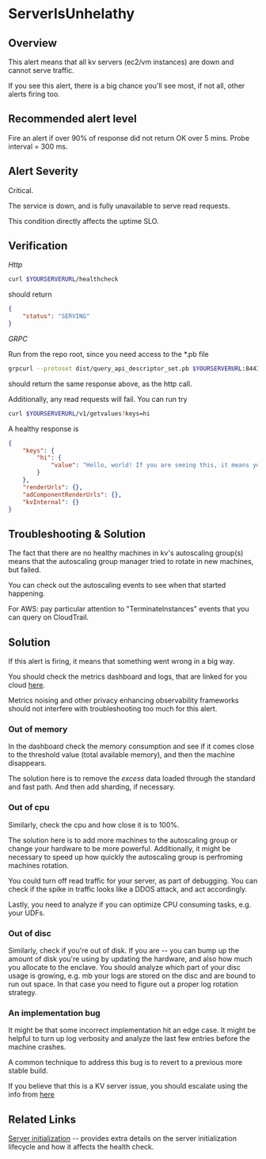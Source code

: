 # ServerIsUnhelathy

## Overview

This alert means that all kv servers (ec2/vm instances) are down and cannot serve traffic.

If you see this alert, there is a big chance you'll see most, if not all, other alerts firing too.

## Recommended alert level

Fire an alert if over 90% of response did not return OK over 5 mins. Probe interval = 300 ms.

## Alert Severity

Critical.

The service is down, and is fully unavailable to serve read requests.

This condition directly affects the uptime SLO.

## Verification

_Http_

```sh
curl $YOURSERVERURL/healthcheck
```

should return

```json
{
    "status": "SERVING"
}
```

_GRPC_

Run from the repo root, since you need access to the \*.pb file

```sh
grpcurl --protoset dist/query_api_descriptor_set.pb $YOURSERVERURL:8443 grpc.health.v1.Health/Check
```

should return the same response above, as the http call.

Additionally, any read requests will fail. You can run try

```sh
curl $YOURSERVERURL/v1/getvalues?keys=hi
```

A healthy response is

```json
{
    "keys": {
        "hi": {
            "value": "Hello, world! If you are seeing this, it means you can query me successfully"
        }
    },
    "renderUrls": {},
    "adComponentRenderUrls": {},
    "kvInternal": {}
}
```

## Troubleshooting & Solution

The fact that there are no healthy machines in kv's autoscaling group(s) means that the autoscaling
group manager tried to rotate in new machines, but failed.

You can check out the autoscaling events to see when that started happening.

For AWS: pay particular attention to "TerminateInstances" events that you can query on CloudTrail.

## Solution

If this alert is firing, it means that something went wrong in a big way.

You should check the metrics dashboard and logs, that are linked for you cloud [here](index.md).

Metrics noising and other privacy enhancing observability frameworks should not interfere with
troubleshooting too much for this alert.

### Out of memory

In the dashboard check the memory consumption and see if it comes close to the threshold value
(total available memory), and then the machine disappears.

The solution here is to remove the _excess_ data loaded through the standard and fast path. And then
add sharding, if necessary.

### Out of cpu

Similarly, check the cpu and how close it is to 100%.

The solution here is to add more machines to the autoscaling group or change your hardware to be
more powerful. Additionally, it might be necessary to speed up how quickly the autoscaling group is
perfroming machines rotation.

You could turn off read traffic for your server, as part of debugging. You can check if the spike in
traffic looks like a DDOS attack, and act accordingly.

Lastly, you need to analyze if you can optimize CPU consuming tasks, e.g. your UDFs.

### Out of disc

Similarly, check if you're out of disk. If you are -- you can bump up the amount of disk you're
using by updating the hardware, and also how much you allocate to the enclave. You should analyze
which part of your disc usage is growing, e.g. mb your logs are stored on the disc and are bound to
run out space. In that case you need to figure out a proper log rotation strategy.

### An implementation bug

It might be that some incorrect implementation hit an edge case. It might be helpful to turn up log
verbosity and analyze the last few entries before the machine crashes.

A common technique to address this bug is to revert to a previous more stable build.

If you believe that this is a KV server issue, you should escalate using the info from
[here](index.md)

## Related Links

[Server initialization](../server_initialization.md) -- provides extra details on the server
initialization lifecycle and how it affects the health check.
